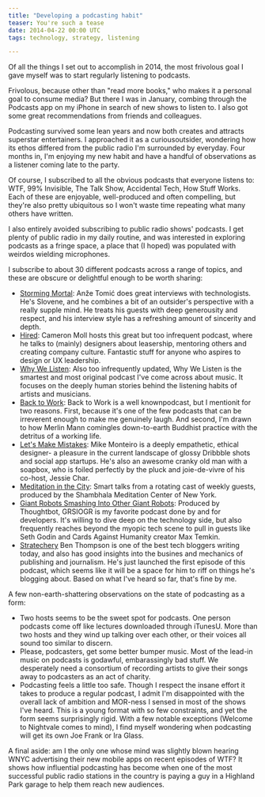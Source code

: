 ```yaml
---
title: "Developing a podcasting habit"  
teaser: You're such a tease
date: 2014-04-22 00:00 UTC
tags: technology, strategy, listening 

---
```


Of all the things I set out to accomplish in 2014, the most frivolous goal I gave myself was to start regularly listening to podcasts.

Frivolous, because other than "read more books," who makes it a personal goal to consume media? But there I was in January, combing through the Podcasts app on my iPhone in search of new shows to listen to. I also got some great recommendations from friends and colleagues. 

Podcasting survived some lean years and now both creates and attracts superstar entertainers. I approached it as a curiousoutsider, wondering how its ethos differed from the public radio I'm surrounded by everyday. Four months in, I'm enjoying my new habit and have a handful of observations as a listener coming late to the party.

Of course, I subscribed to all the obvious podcasts that everyone listens to: WTF, 99% Invisible, The Talk Show, Accidental Tech, How Stuff Works. Each of these are enjoyable, well-produced and often compelling, but they're also pretty ubiquitous so I won't waste time repeating what many others have written.

I also entirely avoided subscribing to public radio shows' podcasts. I get plenty of public radio in my daily routine, and was interested in exploring podcasts as a fringe space, a place that (I hoped) was populated with weirdos wielding microphones.

I subscribe to about 30 different podcasts across a range of topics, and these are obscure or delightful enough to be worth sharing:

* [Storming Mortal](http://stormingmortal.com/): Anže Tomić does great interviews with technologists. He's Slovene, and he combines a bit of an outsider's perspective with a really supple mind. He treats his guests with deep generousity and respect, and his interview style has a refreshing amount of sincerity and depth.  
* [Hired](http://hired.fm/): Cameron Moll hosts this great but too infrequent podcast, where he talks to (mainly) designers about leasership, mentoring others and creating company culture. Fantastic stuff for anyone who aspires to design or UX leadership.
* [Why We Listen](http://whywelisten.wordpress.com/): Also too infrequently updated, Why We Listen is the smartest and most original podcast I've come across about music. It focuses on the deeply human stories behind the listening habits of artists and musicians.
* [Back to Work](http://5by5.tv/b2w): Back to Work is a well knownpodcast, but I mentionit for two reasons. First, because it's one of the few podcasts that can be irreverent enough to make me genuinely laugh. And second, I'm drawn to how Merlin Mann comingles down-to-earth  Buddhist practice with the detritus of a working life. 
* [Let's Make Mistakes](http://www.muleradio.net/mistakes/): Mike Monteiro is a deeply empathetic, ethical designer- a pleasure in the current landscape of glossy Dribbble shots and social app startups. He's also an awesome cranky old man with a soapbox, who is foiled perfectly by the pluck and joie-de-vivre of his co-host, Jessie Char. 
* [Meditation in the City](http://ny.shambhala.org/blog/): Smart talks from a rotating cast of weekly guests, produced by the Shambhala Meditation Center of New York.
* [Giant Robots Smashing Into Other Giant Robots](http://podcasts.thoughtbot.com/giantrobots): Produced by Thoughtbot, GRSIOGR is my favorite podcast done by and for developers. It's willing to dive deep on the technology side, but also frequently reaches beyond the myopic tech scene to pull in guests like Seth Godin and Cards Against Humanity creator Max Temkin. 
* [Stratechery](http://stratechery.fm/) Ben Thompson is one of the best tech bloggers writing today, and also has good insights into the busines and mechanics of publishing and journalism. He's just launched the first episode of this podcast, which seems like it will be a space for him to riff on things he's blogging about. Based on what I've heard so far, that's fine by me.  
 
A few non-earth-shattering observations on the state of podcasting as a form:

* Two hosts seems to be the sweet spot for podcasts. One person podcasts come off like lectures downloaded through iTunesU. More than two hosts and they wind up talking over each other, or their voices all sound too similar to discern. 
* Please, podcasters, get some better bumper music. Most of the lead-in music on podcasts is godawful, embarassingly bad stuff. We desperately need a consortium of recording artists to give their songs away to podcasters as an act of charity.
* Podcasting feels a little too safe. Though I respect the insane effort it takes to produce a regular podcast, I admit I'm disappointed with the overall lack of ambition and MOR-ness I sensed in most of the shows I've heard. This is a young format with so few constraints, and yet the form seems surprisingly rigid. With a few notable exceptions (Welcome to Nightvale comes to mind), I find myself wondering when podcasting will get its own Joe Frank or Ira Glass.

A final aside: am I the only one whose mind was slightly blown hearing WNYC advertising their new mobile apps on recent episodes of WTF? It shows how influential podcasting has become when one of the most successful public radio stations in the country is paying a guy in a Highland Park garage to help them reach new audiences. 